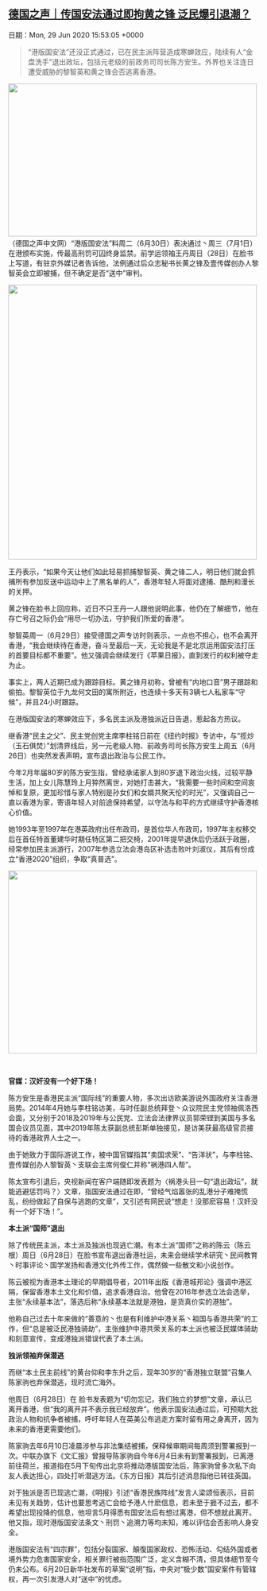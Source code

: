 [德国之声｜传国安法通过即拘黄之锋 泛民爆引退潮？](https://chinadigitaltimes.net/chinese/2020/06/%e5%be%b7%e5%9b%bd%e4%b9%8b%e5%a3%b0%ef%bd%9c%e4%bc%a0%e5%9b%bd%e5%ae%89%e6%b3%95%e9%80%9a%e8%bf%87%e5%8d%b3%e6%8b%98%e9%bb%84%e4%b9%8b%e9%94%8b-%e6%b3%9b%e6%b0%91%e7%88%86%e5%bc%95%e9%80%80%e6%bd%ae/)
------
日期：Mon, 29 Jun 2020 15:53:05 +0000

<blockquote><p>“港版国安法”还没正式通过，已在民主派阵营造成寒蝉效应，陆续有人“金盘洗手”退出政坛，包括元老级的前政务司司长陈方安生。外界也关注连日遭受威胁的黎智英和黄之锋会否逃离香港。</p></blockquote><p><img class="aligncenter wp-image-648673" src="https://chinadigitaltimes.net/chinese/files/2020/06/屏幕快照-2020-06-29-上午11.15.45.png" alt="" width="500" height="308" srcset="https://chinadigitaltimes.net/chinese/files/2020/06/屏幕快照-2020-06-29-上午11.15.45.png 699w, https://chinadigitaltimes.net/chinese/files/2020/06/屏幕快照-2020-06-29-上午11.15.45-300x185.png 300w" sizes="(max-width: 500px) 100vw, 500px" /><span class="text_exposed_show"><br />（德国之声中文网）“港版国安法”料周二（6月30日）表决通过丶周三（7月1日）在港颁布实施，传最高刑罚可囚终身监禁。前学运领袖王丹周日（28日）在脸书上写道，有驻京外媒记者告诉他，法例通过后众志秘书长黄之锋及壹传媒创办人黎智英会立即被捕，但不确定是否“送中”审判。<br /></span></p><p><img class="aligncenter wp-image-648674" src="https://chinadigitaltimes.net/chinese/files/2020/06/屏幕快照-2020-06-29-上午11.15.59.png" alt="" width="500" height="553" srcset="https://chinadigitaltimes.net/chinese/files/2020/06/屏幕快照-2020-06-29-上午11.15.59.png 549w, https://chinadigitaltimes.net/chinese/files/2020/06/屏幕快照-2020-06-29-上午11.15.59-271x300.png 271w" sizes="(max-width: 500px) 100vw, 500px" /></p><div class="text_exposed_show"><p>王丹表示，“如果今天让他们如此轻易抓捕黎智英、黄之锋二人，明日他们就会抓捕所有参加反送中运动中上了黑名单的人”，香港年轻人将面对逮捕、酷刑和漫长的关押。</p><p>黄之锋在脸书上回应称，近日不只王丹一人跟他说明此事，他仍在了解细节，他在存亡号召之际仍会“用尽一切办法，守护我们所爱的香港”。</p><p>黎智英周一（6月29日）接受德国之声专访时则表示，一点也不担心，也不会离开香港，“我会继续待在香港，奋斗至最后一天，无论我是不是北京运用国安法打压的首要目标都不重要”。他又强调会继续发行《苹果日报》，直到发行的权利被夺走为止。</p><p>事实上，两人近期已成为跟踪目标。黄之锋月初称，曾被有“内地口音”男子跟踪和偷拍。黎智英位于九龙何文田的寓所附近，也连续十多天有3辆七人私家车“守候”，并且24小时跟踪。</p><p>在港版国安法的寒蝉效应下，多名民主派及港独派近日告退，惹起各方热议。</p><p>继香港“民主之父”、民主党创党主席李柱铭日前在《纽约时报》专访中，与“揽炒（玉石俱焚）”划清界线后，另一元老级人物、前政务司司长陈方安生上周五（6月26日）也突然发表声明，宣布退出政治与公民工作。</p><p>今年2月年届80岁的陈方安生指，曾经承诺家人到80岁退下政治火线，过较平静生活，加上女儿陈慧玲上月猝然离世，对她打击甚大，“我需要一些时间和空间哀悼和复原，更加珍惜与家人特别是孙女们和女婿共聚天伦的时光”，又强调自己一直以香港为家，寄语年轻人对前途保持希望，以守法与和平的方式继续守护香港核心价值。</p><p>她1993年至1997年在港英政府出任布政司，是首位华人布政司，1997年主权移交后在首任特首董建华时期任特区第二把交椅，2001年提早退休后仍活跃于政圈，经常参加民主派游行，2007年参选立法会港岛区补选击败叶刘淑仪，其后有份成立“香港2020”组织，争取“真普选”。</p><p><img class="aligncenter wp-image-648675" src="https://chinadigitaltimes.net/chinese/files/2020/06/屏幕快照-2020-06-29-上午11.16.15.png" alt="" width="500" height="368" srcset="https://chinadigitaltimes.net/chinese/files/2020/06/屏幕快照-2020-06-29-上午11.16.15.png 357w, https://chinadigitaltimes.net/chinese/files/2020/06/屏幕快照-2020-06-29-上午11.16.15-300x221.png 300w" sizes="(max-width: 500px) 100vw, 500px" /></p><p>&nbsp;</p><p><strong>官媒：汉奸没有一个好下场！</strong></p><p>陈方安生是香港民主派“国际线”的重要人物，多次出访欧美游说外国政府关注香港局势。2014年4月她与李柱铭访美，与时任副总统拜登丶众议院民主党领袖佩洛西会面，又分别于2018及2019年与公民党、立法会法律界议员郭荣铿到美国与多名国会议员见面，其中2019年陈太获副总统彭斯单独接见，是访美获最高级官员接待的香港政界人士之一。</p><p>由于她致力于国际游说工作，被中国官媒指其“卖国求荣”、“告洋状”，与李柱铭、壹传媒创办人黎智英丶支联会主席何俊仁并称“祸港四人帮”。</p><p>陈太宣布引退后，央视新闻在客户端随即发表题为〈祸港头目一句“退出政坛”，就能逃避惩罚吗？〉文章，指国安法通过在即，“曾经气焰嚣张的乱港分子难掩慌乱，纷纷做起了自保与逃跑的文章”，又引述有网民说“想走！没那麽容易！汉奸没有一个好下场！”。</p><p><strong>本土派“国师”退出</strong></p><p>除了传统民主派，本土派及独派也现逃亡潮。有本土派“国师”之称的陈云（陈云根）周日（6月28日）在脸书宣布退出香港社运，未来会继续学术研究丶民间教育丶时事评论丶国学发扬和香港文化外传工作，偶然做一些散文和小说创作。</p><p>陈云被视为香港本土理论的早期倡导者，2011年出版《香港城邦论》强调中港区隔，保留香港本土文化和价值，追求香港自治。他曾在2016年参选立法会选举，主张“永续基本法”，落选后称“永续基本法就是港独，是货真价实的港独”。</p><p>他称自己过去十年来做的“善意的丶也是有利维护中港关系丶祖国与香港共荣”的工作，但“总是被泛民港独骑劫”，主张维护中港共荣关系的本土派也被泛民媒体骑劫和刻意宣传，变成港独派错误代表了本土派。</p><p><strong>独派领袖弃保潜逃</strong></p><p>而继“本土民主前线”的黄台仰和李东升之后，现年30岁的“香港独立联盟”召集人陈家驹也弃保潜逃，现时流亡海外。</p><p>他周日（6月28日）在 脸书发表题为“切勿忘记，我们独立的梦想”文章，承认已离开香港，但“我的离开并不表示我已经放弃”。他表示国安法通过后，可预期大批政治人物和抗争者被捕，呼吁年轻人在英美公布逃走方案时留有用之身离开，因为未来的香港更需要他们。</p><p>陈家驹去年6月10日凌晨涉参与非法集结被捕，保释候审期间每周须到警署报到一次。中联办旗下《文汇报》曾报导陈家驹自今年6月4日未有到警署报到，已离港前往荷兰，报道指在5月下旬传出北京将推动港版国安法后，陈家驹曾多次私下向友人表达担心，四处打听潜逃方法。《东方日报》其后引述消息指他已转往英国。</p><p>对于独派是否已现逃亡潮，《明报》引述“香港民族阵线”发言人梁颂恒表示，目前未见有关趋势，估计也要思考逃亡会给予港人什麽信息，若未至于捱不过去，都不希望出现投降的信息，他坦言5月得悉有国安法后有想过离港，但不想就此离开。他又指，现时港版国安法条文丶刑罚丶追溯力等均未知，难以评估会否影响人身安全。</p><p>港版国安法有“四宗罪”，包括分裂国家、顛復国家政权、恐怖活动、勾结外国或者境外势力危害国家安全，相关罪行被指范围广泛，定义含糊不清，但具体细节至今仍未公布。6月20日新华社发布的草案“说明”指，中央对“极少数”国安案件有管辖权，再一次引发港人对“送中”的忧虑。</p></div>
